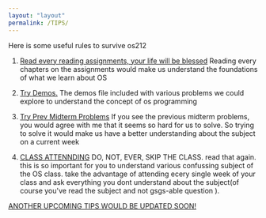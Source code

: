 ```yaml
---
layout: "layout"
permalink: /TIPS/
---
```


Here is some useful rules to survive os212

1. [Read every reading assignments, your life will be blessed](#) 
Reading every chapters on the assignments would make us understand the foundations of what we learn about OS

2. [Try Demos.](#)
The demos file included with various problems we could explore to understand the concept of os programming

3. [Try Prev Midterm Problems](#)
If you see the previous midterm problems, you would agree with me that it seems so hard for us to solve. So trying to solve it would make us have a better understanding about the subject on a current week

4. [CLASS ATTENNDING](#)
DO, NOT, EVER, SKIP THE CLASS. read that again. this is so important for you to understand various confussing subject of the OS class. take the advantage of attending ecery single week  of your class and ask everything you dont understand about the subject(of course you've read the subject and not gsgs-able question ).




[ANOTHER UPCOMING TIPS WOULD BE UPDATED SOON!](#)

